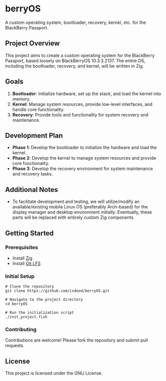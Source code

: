 # berryOS

A custom operating system, bootloader, recovery, kernel, etc. for the BlackBerry Passport.

## Project Overview

This project aims to create a custom operating system for the BlackBerry Passport, based loosely on BlackBerryOS 10.3.3.2137. The entire OS, including the bootloader, recovery, and kernel, will be written in Zig.

## Goals

1. **Bootloader**: Initialize hardware, set up the stack, and load the kernel into memory.
2. **Kernel**: Manage system resources, provide low-level interfaces, and handle core functionality.
3. **Recovery**: Provide tools and functionality for system recovery and maintenance.

## Development Plan

- **Phase 1**: Develop the bootloader to initialize the hardware and load the kernel.
- **Phase 2**: Develop the kernel to manage system resources and provide core functionality.
- **Phase 3**: Develop the recovery environment for system maintenance and recovery tasks.

## Additional Notes

- To facilitate development and testing, we will utilize/modify an available/existing mobile Linux OS (preferably Arch-based) for the display manager and desktop environment initially. Eventually, these parts will be replaced with entirely custom Zig components.

## Getting Started

### Prerequisites

- Install [Zig](https://ziglang.org/download/)
- Install [Git LFS](https://git-lfs.github.com/)

### Initial Setup

```shell
# Clone the repository
git clone https://github.com/isdood/berryOS.git

# Navigate to the project directory
cd berryOS

# Run the initialization script
./init_project.fish
```

### Contributing

Contributions are welcome! Please fork the repository and submit pull requests.

## License

This project is licensed under the GNU License.
